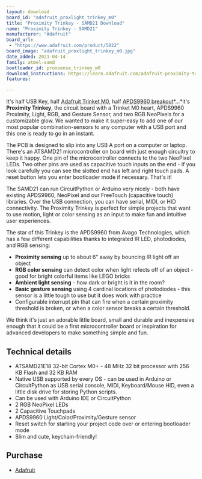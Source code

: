 ```yaml
---
layout: download
board_id: "adafruit_proxlight_trinkey_m0"
title: "Proximity Trinkey - SAMD21 Download"
name: "Proximity Trinkey - SAMD21"
manufacturer: "Adafruit"
board_url:
 - "https://www.adafruit.com/product/5022"
board_image: "adafruit_proxlight_trinkey_m0.jpg"
date_added: 2021-04-14
family: atmel-samd
bootloader_id: proxsense_trinkey_m0
download_instructions: https://learn.adafruit.com/adafruit-proximity-trinkey/circuitpython
features:

---
```


It's half USB Key, half [Adafruit Trinket M0](https://www.adafruit.com/product/3500), half [APDS9960 breakout](https://www.adafruit.com/product/3595)*...*it's **Proximity Trinkey**, the circuit board with a Trinket M0 heart, APDS9960 Proximity, Light, RGB, and Gesture Sensor, and two RGB NeoPixels for a customizable glow. We wanted to make it super-easy to add one of our most popular combination-sensors to any computer with a USB port and this one is ready to go in an instant.

The PCB is designed to slip into any USB A port on a computer or laptop. There's an ATSAMD21 microcontroller on board with just enough circuitry to keep it happy. One pin of the microcontroller connects to the two NeoPixel LEDs. Two other pins are used as capacitive touch inputs on the end - if you look carefully you can see the slotted end has left and right touch pads. A reset button lets you enter bootloader mode if necessary. That's it!

The SAMD21 can run CircuitPython or Arduino very nicely - both have existing APDS9960, NeoPixel and our FreeTouch (capacitive touch) libraries. Over the USB connection, you can have serial, MIDI, or HID connectivity. The Proximity Trinkey is perfect for simple projects that want to use motion, light or color sensing as an input to make fun and intuitive user experiences.

The star of this Trinkey is the APDS9960 from Avago Technologies, which has a few different capabilities thanks to integrated IR LED, photodiodes, and RGB sensing:

- **Proximity sensing** up to about 6" away by bouncing IR light off an object
- **RGB color sensing** can detect color when light refects off of an object - good for bright colorful items like LEGO bricks
- **Ambient light sensing** - how dark or bright is it in the room?
- **Basic gesture sensing** using 4 cardinal locations of photodiodes - this sensor is a little tough to use but it does work with practice
- Configurable interrupt pin that can fire when a certain proximity threshold is broken, or when a color sensor breaks a certain threshold.

We think it's just an adorable little board, small and durable and inexpensive enough that it could be a first microcontroller board or inspiration for advanced developers to make something simple and fun.

## Technical details

- ATSAMD21E18 32-bit Cortex M0+ - 48 MHz 32 bit processor with 256 KB Flash and 32 KB RAM
- Native USB supported by every OS - can be used in Arduino or CircuitPython as USB serial console, MIDI, Keyboard/Mouse HID, even a little disk drive for storing Python scripts.
- Can be used with Arduino IDE or CircuitPython
- 2 RGB NeoPixel LEDs
- 2 Capacitive Touchpads
- APDS9960 Light/Color/Proximity/Gesture sensor
- Reset switch for starting your project code over or entering bootloader mode
- Slim and cute, keychain-friendly!

## Purchase

* [Adafruit](https://www.adafruit.com/product/5022)
